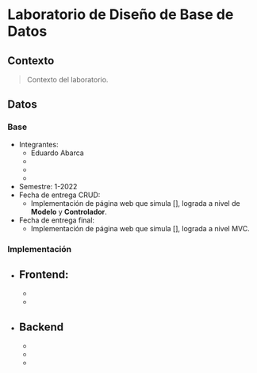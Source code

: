 # Laboratorio de Diseño de Base de Datos
## Contexto

> Contexto del laboratorio.

## Datos
### Base
 - Integrantes:
    - Eduardo Abarca
    - 
    - 
    - 
 - Semestre: 1-2022
 - Fecha de entrega CRUD:
    - Implementación de página web que simula [], lograda a nivel de **Modelo** y **Controlador**.
 - Fecha de entrega final:
    - Implementación de página web que simula [], lograda a nivel MVC.

### Implementación
 - Frontend:
    - 
    - 
    - 
 - Backend
    - 
    - 
    - 
    - 
